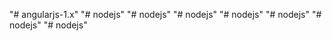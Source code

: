 "# angularjs-1.x" 
"# nodejs" 
"# nodejs" 
"# nodejs" 
"# nodejs" 
"# nodejs" 
"# nodejs" 
"# nodejs" 
